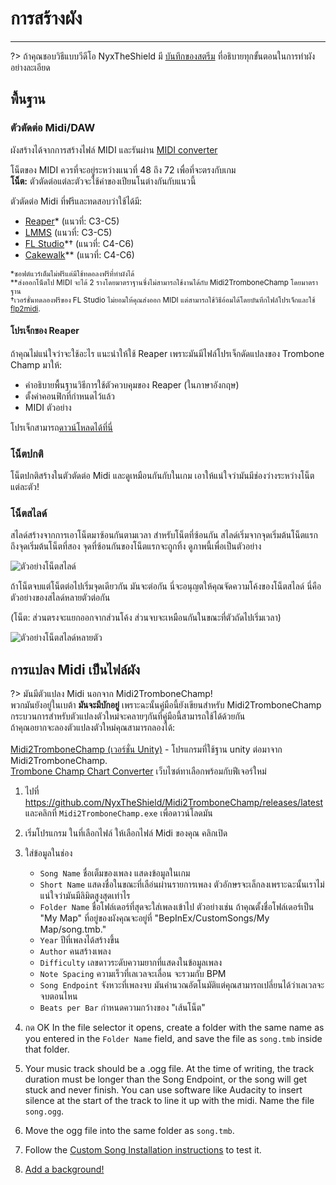 # การสร้างผัง
---

?> ถ้าคุณชอบวิธีแบบวีดีโอ NyxTheShield มี [บันทึกของสตรีม](https://www.youtube.com/watch?v=ig27SlJveGs) ที่อธิบายทุกขั้นตอนในการทำผังอย่างละเอียด

## พื้นฐาน
### ตัวตัดต่อ Midi/DAW
ผังสร้างได้จากการสร้างไฟล์ MIDI และรันผ่าน [MIDI converter](#converting-midi-to-map-file)

โน็ตของ MIDI ควรที่จะอยู่ระหว่างแนวที่ 48 ถึง 72 เพื่อที่จะตรงกับเกม <br>**โน็ต:** ตัวตัดต่อแต่ละตัวจะใช้ค่าของเปียนโนต่างกันกับแนวนี้

ตัวตัดต่อ Midi ที่ฟรีและทดสอบว่าใช้ได้มี:
- [Reaper](https://www.reaper.fm/download.php)* (แนวที่: C3-C5)
- [LMMS](https://lmms.io/download#windows) (แนวที่: C3-C5)
- [FL Studio](https://www.image-line.com/fl-studio-download/)*† (แนวที่: C4-C6)
- [Cakewalk](https://www.bandlab.com/products/cakewalk)** (แนวที่: C4-C6)

<sub>*ซอฟต์แวร์เต็มไม่ฟรีแต่มีใช้ทดอลงฟรีที่ทำผังได้</sub><br> <sub>**ส่งออกโน็ตไป MIDI จะได้ 2 รางโดยมาตราฐานซึ่งไม่สามารถใช้งานได้กับ Midi2TromboneChamp โดยมาตราฐาน</sub><br> <sub>†เวอร์ชั่นทดลองฟรีของ FL Studio ไม่ยอมให้คุณส่งออก MIDI แต่สามารถใช้วิธีอ้อมได้โดยบันทึกไฟล์โปรเจ็กและใช้ <a href="https://github.com/Kaydax/flp2midi/releases/latest">flp2midi</a>.</p>

<h4 spaces-before="0">
  โปรเจ็กของ Reaper
</h4>

<p spaces-before="0">
  ถ้าคุณไม่แน่ใจว่าจะใช้อะไร แนะนำให้ใช้ Reaper เพราะมันมีไฟล์โปรเจ็กดัดแปลงของ Trombone Champ มาให้:
</p>

<ul>
  <li>
    คำอธิบายพื้นฐานวิธีการใช้ตัวควบคุมของ Reaper (ในภาษาอังกฤษ)
  </li>
  <li>
    ตั้งค่าคอนฟิกที่กำหนดไว้แล้ว
  </li>
  <li>
    MIDI ตัวอย่าง
  </li>
</ul>

<p spaces-before="0">
  โปรเจ็กสามารถ<a href="https://trombone.wiki/docs/files/REAPER_Trombone_Champ_Charting_Template.zip">ดาวน์โหลดได้ที่นี่</a>
</p>

<h3 spaces-before="0">
  โน็ตปกติ
</h3>

<p spaces-before="0">
  โน็ตปกติสร้างในตัวตัดต่อ Midi และดูเหมือนกันกับในเกม เอาให้แน่ใจว่ามันมีช่องว่างระหว่างโน็ตแต่ละตัว!
</p>

<h3 spaces-before="0">
  โน็ตสไลด์
</h3>

<p spaces-before="0">
  สไลด์สร้างจากการเอาโน็ตมาซ้อนกันตามเวลา สำหรับโน็ตที่ซ้อนกัน สไลด์เริ่มจากจุดเริ่มต้นโน็ตแรกถึงจุดเริ่มต้นโน็ตที่สอง จุดที่ซ้อนกันของโน็ตแรกจะถูกทิ้ง ดูภาพนี้เพื่อเป็นตัวอย่าง
</p>

<p spaces-before="0">
  <img src="../docs/files/slide1.png" alt="ตัวอย่างโน็ตสไลด์" />
</p>

<p spaces-before="0">
  ถ้าโน็ตจบแต่โน็ตต่อไปเริ่มจุดเดียวกัน มันจะต่อกัน นี่จะอนุญตให้คุณจัดความโค้งของโน็ตสไลด์ นี่คือตัวอย่างของสไลด์หลายตัวต่อกัน
</p>

<p spaces-before="0">
  (โน็ต: ส่วนตรงจะแยกออกจากส่วนโค้ง ส่วนจบจะเหมือนกันในขณะที่ตัวถัดไปเริ่มเวลา)
</p>

<p spaces-before="0">
  <img src="../docs/files/slide2.png" alt="ตัวอย่างโน็ตสไลด์หลายตัว" />
</p>

<h2 spaces-before="0">
  การแปลง Midi เป็นไฟล์ผัง
</h2>

<p spaces-before="0">
  ?> มันมีตัวแปลง Midi นอกจาก Midi2TromboneChamp! <br>พวกมันยังอยู่ในเบต้า <strong x-id="1">มันจะมีบักอยู่</strong> เพราะฉะนั้นคู่มือนี้ยังเขียนสำหรับ Midi2TromboneChamp <br>กระบวนการสำหรับตัวแปลงตัวใหม่จะคลายๆกันที่คู่มือนี้สามารถใช้ได้ด้วยกัน <br>ถ้าคุณอยากจะลองตัวแปลงตัวใหม่คุณสามารถลองได้: <br><br><a href="https://nyxtheshield.github.io/Midi2TromboneChamp/">Midi2TromboneChamp (เวอร์ชั่น Unity)</a> - โปรแกรมที่ใช้ฐาน unity ต่อมาจาก Midi2TromboneChamp. <br><a href="https://rshieldsprojects.github.io/projects/tccc/">Trombone Champ Chart Converter</a> เว็บไซต์ทาเลือกพร้อมกับฟีเจอร์ใหม่
</p>

<ol start="1">
  <li>
    <p spaces-before="0">
      ไปที่ <a href="https://github.com/NyxTheShield/Midi2TromboneChamp/releases/latest" x-nc="1">https://github.com/NyxTheShield/Midi2TromboneChamp/releases/latest</a> และคลิกที่ <code>Midi2TromboneChamp.exe</code> เพื่อดาวน์โลดมัน
    </p>
  </li>
  
  <li>
    <p spaces-before="0">
      เริ่มโปรแกรม ในที่เลือกไฟล์ ให้เลือกไฟล์ Midi ของคุณ คลิกเปิด
    </p>
  </li>
  
  <li>
    <p spaces-before="0">
      ใส่ข้อมูลในช่อง
    </p>
    <ul>
      <li>
        <code>Song Name</code> ชื่อเต็มของเพลง แสดงข้อมูลในเกม
      </li>
      <li>
        <code>Short Name</code> แสดงชื่อในขณะที่เลือ่นผ่านรายการเพลง ตัวอักษรจะเล็กลงเพราะฉะนั้นเราไม่แน่ใจว่ามันมีลิมิตสูงสุดเท่าไร
      </li>
      <li>
        <code>Folder Name</code> ชื่อโฟล์เดอร์ที่สุดจะใส่เพลงเข้าไป ตัวอย่างเช่น ถ้าคุณตั้งชื่อโฟล์เดอร์เป็น "My Map" ที่อยู่ของผังคุณจะอยู่ที่ "BepInEx/CustomSongs/My Map/song.tmb."
      </li>
      <li>
        <code>Year</code> ปีที่เพลงได้สร้างขึ้น
      </li>
      <li>
        <code>Author</code> คนสร้างเพลง
      </li>
      <li>
        <code>Difficulty</code> เลขดาวระดับความยากที่แสดงในข้อมูลเพลง
      </li>
      <li>
        <code>Note Spacing</code> ความเร็วที่เลเวลจะเลื่อน จะรวมกับ BPM
      </li>
      <li>
        <code>Song Endpoint</code> จังหวะที่เพลงจบ มันคำนวณอัตโนมัติแต่คุณสามารถเปลี่ยนได้ว่าเลเวลจะจบตอนไหน
      </li>
      <li>
        <code>Beats per Bar</code> กำหนดความกว้างของ "เส้นโน็ต"
      </li>
    </ul>
  </li>
  
  <li>
    <p spaces-before="0">
      กด OK In the file selector it opens, create a folder with the same name as you entered in the <code>Folder Name</code> field, and save the file as <code>song.tmb</code> inside that folder.
    </p>
  </li>
  
  <li>
    <p spaces-before="0">
      Your music track should be a .ogg file. At the time of writing, the track duration must be longer than the Song Endpoint, or the song will get stuck and never finish. You can use software like Audacity to insert silence at the start of the track to line it up with the midi. Name the file <code>song.ogg</code>.
    </p>
  </li>
  
  <li>
    <p spaces-before="0">
      Move the ogg file into the same folder as <code>song.tmb</code>.
    </p>
  </li>
  
  <li>
    <p spaces-before="0">
      Follow the <a href="installing-songs">Custom Song Installation instructions</a> to test it.
    </p>
  </li>
  
  <li>
    <p spaces-before="0">
      <a href="chart-backgrounds">Add a background!</a>
    </p>
  </li>
</ol>